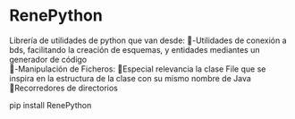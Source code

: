 # RenePython
Librería de utilidades de python que van desde: 
-Utilidades de conexión a bds, facilitando la creación de esquemas, y entidades mediantes un generador de código  
-Manipulación de Ficheros:   Especial relevancia la clase File que se inspira en la estructura de la clase con su mismo nombre de Java 
                              Recorredores de directorios 

pip install RenePython
